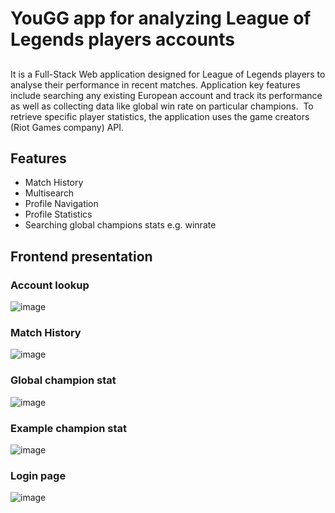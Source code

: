 # YouGG app for analyzing League of Legends players accounts
##
It is a Full-Stack Web application designed for League of Legends players to analyse their performance in recent matches. Application key features include searching any existing European account and track its performance as well as collecting data like global win rate on particular champions.  To retrieve specific player statistics, the application uses the game creators (Riot Games company) API. 

## Features

- Match History
- Multisearch
- Profile Navigation
- Profile Statistics
- Searching global champions stats e.g. winrate

## Frontend presentation
### Account lookup
![image](https://github.com/user-attachments/assets/b4b3e7f6-2699-4d25-af11-f5b5c863ee57)

### Match History
![image](https://github.com/user-attachments/assets/92b8ed61-a370-4334-a123-a94906059956)

### Global champion stat 
![image](https://github.com/user-attachments/assets/d7b8fe6e-afbe-45c3-9d14-db610ec8e35b)

### Example champion stat
![image](https://github.com/user-attachments/assets/64faf568-5877-44d5-bb2d-fc44fd00cf6b)

### Login page
![image](https://github.com/user-attachments/assets/cd81e445-3b6d-4eff-b34e-cfda0cfd40fe)


 
